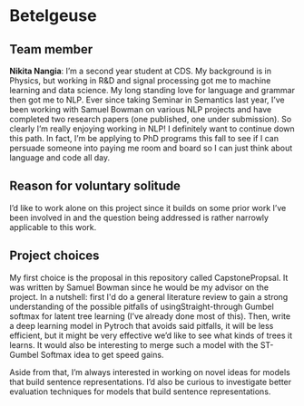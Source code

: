 # Betelgeuse

## Team member

**Nikita Nangia**: I’m a second year student at CDS. My background is in Physics, but working in R&D and signal processing got me to machine learning and data science. My long standing love for language and grammar then got me to NLP. Ever since taking Seminar in Semantics last year, I’ve been working with Samuel Bowman on various NLP projects and have completed two research papers (one published, one under submission). So clearly I’m really enjoying working in NLP! I definitely want to continue down this path. In fact, I’m be applying to PhD programs this fall to see if I can persuade someone into paying me room and board so I can just think about language and code all day.


## Reason for voluntary solitude

I’d like to work alone on this project since it builds on some prior work I’ve been involved in and the question being addressed is rather narrowly applicable to this work.


## Project choices

My first choice is the proposal in this repository called CapstonePropsal. It was written by Samuel Bowman since he would be my advisor on the project. In a nutshell: first I'd do a general literature review to gain a strong understanding of the possible pitfalls of  usingStraight-through Gumbel softmax for latent tree learning (I’ve already done most of this). Then, write a deep learning model in Pytroch that avoids said pitfalls, it will be less efficient, but it might be very effective we’d like to see what kinds of trees it learns. It would also be interesting to merge such a model with the ST-Gumbel Softmax idea to get speed gains.

Aside from that, I’m always interested in working on novel ideas for models that build sentence representations. I’d also be curious to investigate better evaluation techniques for models that build sentence representations.